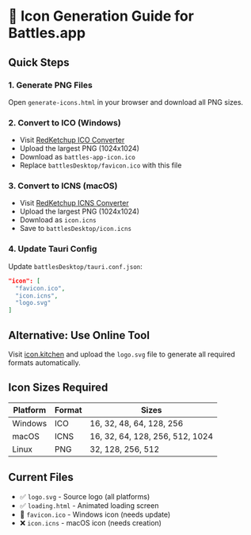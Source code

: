 # 🎨 Icon Generation Guide for Battles.app

## Quick Steps

### 1. Generate PNG Files
Open `generate-icons.html` in your browser and download all PNG sizes.

### 2. Convert to ICO (Windows)
- Visit [RedKetchup ICO Converter](https://redketchup.io/icon-converter)
- Upload the largest PNG (1024x1024)
- Download as `battles-app-icon.ico`
- Replace `battlesDesktop/favicon.ico` with this file

### 3. Convert to ICNS (macOS)
- Visit [RedKetchup ICNS Converter](https://redketchup.io/icon-converter)
- Upload the largest PNG (1024x1024)
- Download as `icon.icns`
- Save to `battlesDesktop/icon.icns`

### 4. Update Tauri Config
Update `battlesDesktop/tauri.conf.json`:

```json
"icon": [
  "favicon.ico",
  "icon.icns",
  "logo.svg"
]
```

## Alternative: Use Online Tool
Visit [icon.kitchen](https://icon.kitchen/) and upload the `logo.svg` file to generate all required formats automatically.

## Icon Sizes Required

| Platform | Format | Sizes |
|----------|--------|-------|
| Windows | ICO | 16, 32, 48, 64, 128, 256 |
| macOS | ICNS | 16, 32, 64, 128, 256, 512, 1024 |
| Linux | PNG | 32, 128, 256, 512 |

## Current Files
- ✅ `logo.svg` - Source logo (all platforms)
- ✅ `loading.html` - Animated loading screen
- 🔄 `favicon.ico` - Windows icon (needs update)
- ❌ `icon.icns` - macOS icon (needs creation)

